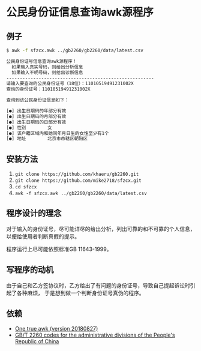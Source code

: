 # 公民身份证信息查询awk源程序

## 例子

```bash
$ awk -f sfzcx.awk ../gb2260/gb2260/data/latest.csv

公民身份证号信息查询awk源程序！
  如果输入真实号码，则给出分析信息
  如果输入不明号码，则给出诊断信息
-------------------------------------------------------
请输入要查询的公民身份证号（18位）：11010519491231002X
查询的身份证号：11010519491231002X

查询到该公民身份证信息如下：

[●] 出生日期码的年部分有效
[●] 出生日期码的月部分有效
[●] 出生日期码的日部分有效
[●] 性别        女
[●] 该户籍区域内和她同年月日生的女性至少有1个
[●] 地址        北京市市辖区朝阳区

```

## 安装方法

1. `git clone https://github.com/khaeru/gb2260.git`
2. `git clone https://github.com/mike2718/sfzcx.git`
3. `cd sfzcx`
4. `awk -f sfzcx.awk ../gb2260/gb2260/data/latest.csv`

## 程序设计的理念

对于输入的身份证号，尽可能详尽的给出分析，列出可靠的和不可靠的个人信息，以便给使用者判断真假的提示。

程序运行上尽可能依照标准GB 11643-1999。

## 写程序的动机

由于自己和乙方签协议时，乙方给出了有问题的身份证号，导致自己提起诉讼时引起了各种麻烦，
于是想到做一个判断身份证号真伪的程序。

## 依赖

- [One true awk (version 20180827)](https://github.com/onetrueawk/awk/releases/tag/20180827)
- [GB/T 2260 codes for the administrative divisions of the People's Republic of China](https://github.com/khaeru/gb2260)
